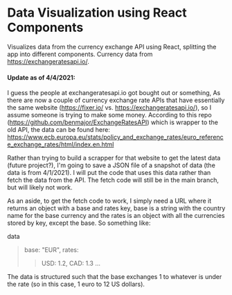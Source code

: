 # Data Visualization using React Components
Visualizes data from the currency exchange API using React, splitting the app into different components. Currency data from https://exchangeratesapi.io/.

#### Update as of 4/4/2021:
I guess the people at exchangeratesapi.io got bought out or something, As there are now a couple of currency exchange rate APIs that have essentially the same website (https://fixer.io/ vs. https://exchangeratesapi.io/), so I assume someone is trying to make some money. According to this repo (https://github.com/benmajor/ExchangeRatesAPI) which is wrapper to the old API, the data can be found here: https://www.ecb.europa.eu/stats/policy_and_exchange_rates/euro_reference_exchange_rates/html/index.en.html

Rather than trying to build a scrapper for that website to get the latest data (future project?), I'm going to save a JSON file of a snapshot of data (the data is from 4/1/2021). I will put the code that uses this data rather than fetch the data from the API. The fetch code will still be in the main branch, but will likely not work.

As an aside, to get the fetch code to work, I simply need a URL where it returns an object with a base and rates key, base is a string with the country name for the base currency and the rates is an object with all the currencies stored by key, except the base. So something like:

data
>base: "EUR",
>rates:
>>USD: 1.2,
>>CAD: 1.3
>>...

The data is structured such that the base exchanges 1 to whatever is under the rate (so in this case, 1 euro to 12 US dollars).